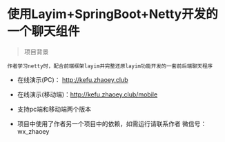 # 使用Layim+SpringBoot+Netty开发的一个聊天组件

> 项目背景
```
作者学习netty时，配合前端框架layim并完整还原layim功能开发的一套前后端聊天程序
```

- 在线演示(PC)： http://kefu.zhaoey.club
- 在线演示(移动端)：http://kefu.zhaoey.club/mobile

- 支持pc端和移动端两个版本
- 项目中使用了作者另一个项目中的依赖，如需运行请联系作者 微信号：wx_zhaoey